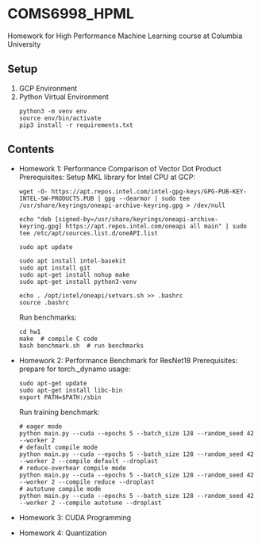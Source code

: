# COMS6998_HPML
Homework for High Performance Machine Learning course at Columbia University

## Setup
1. GCP Environment
2. Python Virtual Environment
    ```shell
    python3 -m venv env
    source env/bin/activate
    pip3 install -r requirements.txt
    ```
## Contents
- Homework 1: Performance Comparison of Vector Dot Product
    Prerequisites: Setup MKL library for Intel CPU at GCP: 
    ```shell
    wget -O- https://apt.repos.intel.com/intel-gpg-keys/GPG-PUB-KEY-INTEL-SW-PRODUCTS.PUB | gpg --dearmor | sudo tee /usr/share/keyrings/oneapi-archive-keyring.gpg > /dev/null
    
    echo "deb [signed-by=/usr/share/keyrings/oneapi-archive-keyring.gpg] https://apt.repos.intel.com/oneapi all main" | sudo tee /etc/apt/sources.list.d/oneAPI.list
    
    sudo apt update
    
    sudo apt install intel-basekit
    sudo apt install git
    sudo apt-get install nohup make
    sudo apt-get install python3-venv
    
    echo . /opt/intel/oneapi/setvars.sh >> .bashrc
    source .bashrc
    ```
    Run benchmarks:
    ```shell
    cd hw1
    make  # compile C code
    bash benchmark.sh  # run benchmarks
    ```
- Homework 2: Performance Benchmark for ResNet18
    Prerequisites: prepare for torch._dynamo usage:
    ```shell
    sudo apt-get update
    sudo apt-get install libc-bin
    export PATH=$PATH:/sbin
    ```
    Run training benchmark:
    ```shell
    # eager mode
    python main.py --cuda --epochs 5 --batch_size 128 --random_seed 42 --worker 2
    # default compile mode
    python main.py --cuda --epochs 5 --batch_size 128 --random_seed 42 --worker 2 --compile default --droplast
    # reduce-overhear compile mode
    python main.py --cuda --epochs 5 --batch_size 128 --random_seed 42 --worker 2 --compile reduce --droplast
    # autotune compile mode
    python main.py --cuda --epochs 5 --batch_size 128 --random_seed 42 --worker 2 --compile autotune --droplast
    ```

- Homework 3: CUDA Programming
- Homework 4: Quantization
